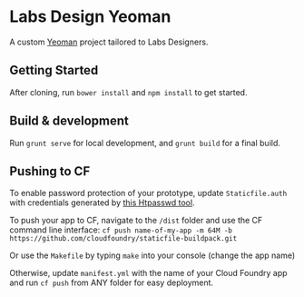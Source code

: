 # Labs Design Yeoman

A custom [Yeoman](https://github.com/yeoman/generator-angular) project tailored to Labs Designers. 

## Getting Started

After cloning, run `bower install` and `npm install` to get started. 

## Build & development

Run `grunt serve` for local development, and `grunt build` for a final build.

## Pushing to CF

To enable password protection of your prototype, update `Staticfile.auth` with credentials generated by [this Htpasswd tool](http://www.htaccesstools.com/htpasswd-generator/).

To push your app to CF, navigate to the `/dist` folder and use the CF command line interface: `cf push name-of-my-app -m 64M -b https://github.com/cloudfoundry/staticfile-buildpack.git`  

Or use the `Makefile` by typing `make` into your console (change the app name)

Otherwise, update `manifest.yml` with the name of your Cloud Foundry app and run `cf push` from ANY folder for easy deployment.
